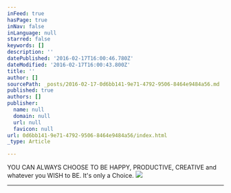 ```yaml
---
inFeed: true
hasPage: true
inNav: false
inLanguage: null
starred: false
keywords: []
description: ''
datePublished: '2016-02-17T16:00:46.780Z'
dateModified: '2016-02-17T16:00:43.800Z'
title: ''
author: []
sourcePath: _posts/2016-02-17-0d6bb141-9e71-4792-9506-8464e9484a56.md
published: true
authors: []
publisher:
  name: null
  domain: null
  url: null
  favicon: null
url: 0d6bb141-9e71-4792-9506-8464e9484a56/index.html
_type: Article

---
```

YOU CAN ALWAYS CHOOSE TO BE HAPPY, PRODUCTIVE, CREATIVE and whatever you WISH to BE. It's only a Choice. ![](https://the-grid-user-content.s3-us-west-2.amazonaws.com/34a749e2-df38-47d4-92ec-46b3a710a898.png)

****
